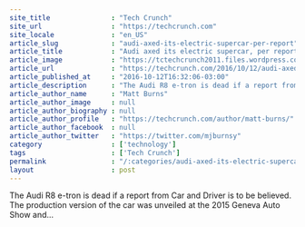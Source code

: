 ```yaml
---
site_title               : "Tech Crunch"
site_url                 : "https://techcrunch.com"
site_locale              : "en_US"
article_slug             : "audi-axed-its-electric-supercar-per-report"
article_title            : "Audi axed its electric supercar, per report"
article_image            : "https://tctechcrunch2011.files.wordpress.com/2016/10/audi_e-tron_edit1.jpg?w=764&h=400&crop=1"
article_url              : "https://techcrunch.com/2016/10/12/audi-axed-its-electric-supercar-per-report/"
article_published_at     : "2016-10-12T16:32:06-03:00"
article_description      : "The Audi R8 e-tron is dead if a report from Car and Driver is to be believed. The production version of the car was unveiled at the 2015 Geneva Auto Show and..."
article_author_name      : "Matt Burns"
article_author_image     : null
article_author_biography : null
article_author_profile   : "https://techcrunch.com/author/matt-burns/"
article_author_facebook  : null
article_author_twitter   : "https://twitter.com/mjburnsy"
category                 : ['technology']
tags                     : ['Tech Crunch']
permalink                : "/:categories/audi-axed-its-electric-supercar-per-report/"
layout                   : post
---
```


The Audi R8 e-tron is dead if a report from Car and Driver is to be believed. The production version of the car was unveiled at the 2015 Geneva Auto Show and...

